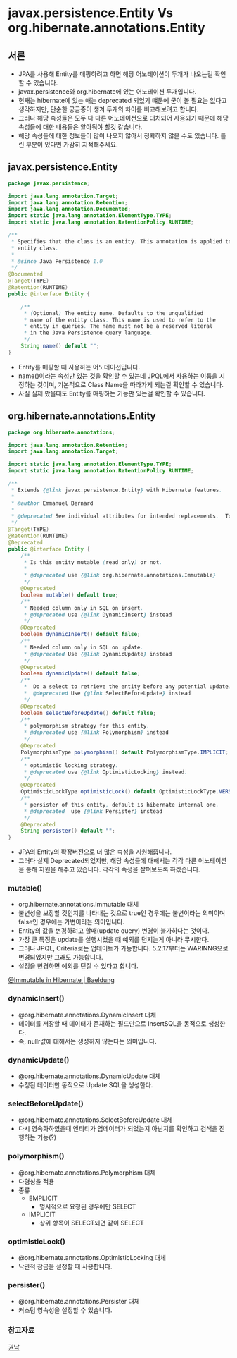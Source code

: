 # javax.persistence.Entity Vs org.hibernate.annotations.Entity

## 서론

- JPA를 사용해 Entity를 매핑하려고 하면 해당 어노테이션이 두개가 나오는걸 확인할 수 있습니다.
- javax.persistence와 org.hibernate에 있는 어노테이션 두개입니다.
- 현재는 hibernate에 있는 애는 deprecated 되었기 떄문에 굳이 볼 필요는 없다고 생각하지만, 단순한 궁금증이 생겨 두개의 차이를 비교해보려고 합니다.
- 그러나 해당 속성들은 모두 다 다른 어노테이션으로 대처되어 사용되기 때문에 해당 속성들에 대한 내용들은 알아둬야 할것 같습니다.
- 해당 속성들에 대한 정보들이 많이 나오지 않아서 정확하지 않을 수도 있습니다. 틀린 부분이 있다면 가감히 지적해주세요.

## javax.persistence.Entity

```java
package javax.persistence;

import java.lang.annotation.Target;
import java.lang.annotation.Retention;
import java.lang.annotation.Documented;
import static java.lang.annotation.ElementType.TYPE;
import static java.lang.annotation.RetentionPolicy.RUNTIME;

/**
 * Specifies that the class is an entity. This annotation is applied to the
 * entity class.
 * 
 * @since Java Persistence 1.0
 */
@Documented
@Target(TYPE)
@Retention(RUNTIME)
public @interface Entity {

	/**
	 * (Optional) The entity name. Defaults to the unqualified
	 * name of the entity class. This name is used to refer to the
	 * entity in queries. The name must not be a reserved literal
	 * in the Java Persistence query language.
	 */
	String name() default "";
}
```

- Entity를 매핑할 때 사용하는 어노테이션입니다.
- name()이라는 속성만 있는 것을 확인할 수 있는데 JPQL에서 사용하는 이름을 지정하는 것이며, 기본적으로 Class Name을 따라가게 되는걸 확인할 수 있습니다.
- 사실 실제 봤을때도 Entity를 매핑하는 기능만 있는걸 확인할 수 있습니다.

## org.hibernate.annotations.Entity

```java
package org.hibernate.annotations;

import java.lang.annotation.Retention;
import java.lang.annotation.Target;

import static java.lang.annotation.ElementType.TYPE;
import static java.lang.annotation.RetentionPolicy.RUNTIME;

/**
 * Extends {@link javax.persistence.Entity} with Hibernate features.
 *
 * @author Emmanuel Bernard
 *
 * @deprecated See individual attributes for intended replacements.  To be removed in 4.1
 */
@Target(TYPE)
@Retention(RUNTIME)
@Deprecated
public @interface Entity {
	/**
	 * Is this entity mutable (read only) or not.
	 *
	 * @deprecated use {@link org.hibernate.annotations.Immutable} 
	 */
	@Deprecated
	boolean mutable() default true;
	/**
	 * Needed column only in SQL on insert.
	 * @deprecated use {@link DynamicInsert} instead
	 */
	@Deprecated
	boolean dynamicInsert() default false;
	/**
	 * Needed column only in SQL on update.
	 * @deprecated Use {@link DynamicUpdate} instead
	 */
	@Deprecated
	boolean dynamicUpdate() default false;
	/**
	 *  Do a select to retrieve the entity before any potential update.
	 *  @deprecated Use {@link SelectBeforeUpdate} instead
	 */
	@Deprecated
	boolean selectBeforeUpdate() default false;
	/**
	 * polymorphism strategy for this entity.
	 * @deprecated use {@link Polymorphism} instead
	 */
	@Deprecated
	PolymorphismType polymorphism() default PolymorphismType.IMPLICIT;
	/**
	 * optimistic locking strategy.
	 * @deprecated use {@link OptimisticLocking} instead.
	 */
	@Deprecated
	OptimisticLockType optimisticLock() default OptimisticLockType.VERSION;
	/**
	 * persister of this entity, default is hibernate internal one.
	 * @deprecated  use {@link Persister} instead
	 */
	@Deprecated
	String persister() default "";
}
```

- JPA의 Entity의 확장버전으로 더 많은 속성을 지원해줍니다.
- 그러다 실제 Deprecated되었지만, 해당 속성들에 대해서는 각각 다른 어노테이션을 통해 지원을 해주고 있습니다. 각각의 속성을 살펴보도록 하겠습니다.

### mutable()

- org.hibernate.annotations.Immutable 대체
- 불변성을 보장할 것인지를 나타내는 것으로 true인 경우에는 불변이라는 의미이며 false인 경우에는 가변이라는 의미입니다.
- Entity의 값을 변경하려고 할때(update query) 변경이 불가하다는 것이다.
- 가장 큰 특징은 update를 실행시켰을 떄 예외를 던지는게 아니라 무시한다.
- 그러나 JPQL, Criteria로는 업데이트가 가능합니다. 5.2.17부터는 WARINNG으로 변경되었지만 그래도 가능합니다.
- 설정을 변경하면 예외를 던질 수 있다고 합니다.

[@Immutable in Hibernate | Baeldung](https://www.baeldung.com/hibernate-immutable)

### dynamicInsert()

- @org.hibernate.annotations.DynamicInsert 대체
- 데이터를 저장할 때 데이터가 존재하는 필드만으로 InsertSQL을 동적으로 생성한다.
- 즉, nullr값에 대해서는 생성하지 않는다는 의미입니다.

### dynamicUpdate()

- @org.hibernate.annotations.DynamicUpdate 대체
- 수정된 데이터만 동적으로 Update SQL을 생성한다.

### selectBeforeUpdate()

- @org.hibernate.annotations.SelectBeforeUpdate 대체
- 다시 영속화하였을때 엔티티가 업데이터가 되었는지 아닌지를 확인하고 검색을 진행하는 기능(?)

### polymorphism()

- @org.hibernate.annotations.Polymorphism 대체
- 다형성을 적용
- 종류
    - EMPLICIT
        - 명시적으로 요청된 경우에만 SELECT
    - IMPLICIT
        - 상위 항목이 SELECT되면 같이 SELECT

### optimisticLock()

- @org.hibernate.annotations.OptimisticLocking 대체
- 낙관적 잠금을 설정할 때 사용합니다.

### persister()

- @org.hibernate.annotations.Persister 대체
- 커스텀 영속성을 설정할 수 있습니다.

### 참고자료
[권남](https://kwonnam.pe.kr/wiki/java/hibernate/annotations)
